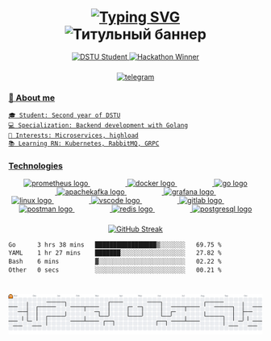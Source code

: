 <!-- Анимированный титульный баннер -->
<h1 align="center"> 
  <a href="https://git.io/typing-svg">
    <img src="https://readme-typing-svg.demolab.com?font=Fira+Code&weight=600&size=35&duration=3000&pause=500&color=27A0F7&center=true&vCenter=true&width=500&height=60&lines=Hi;I+build;On" alt="Typing SVG">
  </a>

<div align="center">
  <img src="https://readme-typing-svg.demolab.com?font=Fira+Code&size=30&duration=3000&pause=500&color=27A0F7&center=true&vCenter=true&width=800&height=50&lines=I'm+Filipp;Microservices;Golang;" alt="Титульный баннер">
</div>
</h1>


<div align="center"> 
  <a href="ссылка-на-сертификат"> <img src="https://img.shields.io/badge/DSTU-%20Student-blue?style=for-the-badge&logo=amazonaws" alt="DSTU Student" /> </a> 
  <a href="ссылка-на-хакатон"> <img src="https://img.shields.io/badge/Hackathon-Winner-9cf?style=for-the-badge" alt="Hackathon Winner" /> </a> 
</div>

###

<!-- Анимированные иконки контактов -->
<div align="center">
  <a href="https://t.me/c0dys" target="_blank">
    <img src="https://img.shields.io/badge/Telegram-2CA5E0?style=for-the-badge&logo=telegram&logoColor=white" height="30" alt="telegram"  />
</div>

###



### 🤝 About me

```text
🎓 Student: Second year of DSTU
💻 Specialization: Backend development with Golang
🚀 Interests: Microservices, highload
📚 Learning RN: Kubernetes, RabbitMQ, GRPC
```

### Technologies


<div align="center">
  <img src="https://cdn.jsdelivr.net/gh/devicons/devicon/icons/prometheus/prometheus-original.svg" height="60" alt="prometheus logo"  />
  <img width="70" />
  <img src="https://cdn.simpleicons.org/docker/2496ED" height="60" alt="docker logo"  />
  <img width="70" />
  <img src="https://cdn.simpleicons.org/go/00ADD8" height="60" alt="go logo"  />
  <img width="70" />
  <img src="https://cdn.simpleicons.org/apachekafka/231F20" height="60" alt="apachekafka logo"  />
  <img width="70" />
  <img src="https://cdn.jsdelivr.net/gh/devicons/devicon/icons/grafana/grafana-original.svg" height="60" alt="grafana logo"  />
  <img width="70" />
  <img src="https://cdn.jsdelivr.net/gh/devicons/devicon/icons/linux/linux-original.svg" height="60" alt="linux logo"  />
  <img width="70" />
  <img src="https://cdn.jsdelivr.net/gh/devicons/devicon/icons/vscode/vscode-original.svg" height="60" alt="vscode logo"  />
  <img width="70" />
  <img src="https://cdn.jsdelivr.net/gh/devicons/devicon/icons/gitlab/gitlab-original.svg" height="60" alt="gitlab logo"  />
  <img width="70" />
  <img src="https://skillicons.dev/icons?i=postman" height="60" alt="postman logo"  />
  <img width="70" />
  <img src="https://cdn.jsdelivr.net/gh/devicons/devicon/icons/redis/redis-original.svg" height="60" alt="redis logo"  />
  <img width="70" />
  <img src="https://skillicons.dev/icons?i=postgres" height="60" alt="postgresql logo"  />
</div>

###


<div align="center">
  <img src="https://streak-stats.demolab.com?user=immxrtalbeast&theme=react&border_radius=5&mode=weekly" alt="GitHub Streak" /> 
</div>


<!--START_SECTION:waka-->

```txt
Go      3 hrs 38 mins   █████████████████▒░░░░░░░   69.75 %
YAML    1 hr 27 mins    ███████░░░░░░░░░░░░░░░░░░   27.82 %
Bash    6 mins          ▓░░░░░░░░░░░░░░░░░░░░░░░░   02.22 %
Other   0 secs          ░░░░░░░░░░░░░░░░░░░░░░░░░   00.21 %
```

<!--END_SECTION:waka-->

###

<br clear="both">
<picture>
  <source media="(prefers-color-scheme: dark)" srcset="https://raw.githubusercontent.com/immxrtalbeast/immxrtalbeast/output/pacman-contribution-graph-dark.svg">
  <source media="(prefers-color-scheme: light)" srcset="https://raw.githubusercontent.com/immxrtalbeast/immxrtalbeast/output/pacman-contribution-graph.svg">
  <img alt="Pac-Man contribution graph" src="https://raw.githubusercontent.com/immxrtalbeast/immxrtalbeast/output/pacman-contribution-graph.svg">
</picture>

###


